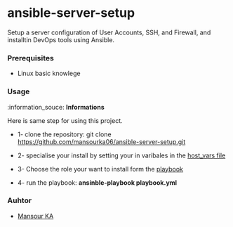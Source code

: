 # ansible-server-setup
Setup a server configuration of User Accounts, SSH, and Firewall, and installtin DevOps tools using Ansible.


### Prerequisites
- Linux basic knowlege

### Usage
:information_souce: **Informations**

Here is same step for using this project.

* 1- clone the repository: git clone https://github.com/mansourka06/ansible-server-setup.git

* 2- specialise your install by setting your in varibales in the [host_vars file](./ansible/host_vars/all)

* 3- Choose the role your want to install form the [playbook](./ansible/playbook.yml)

* 4- run the playbook: **ansinble-playbook playbook.yml**


### Auhtor
- [Mansour KA](https://github.com/mansourka06)
